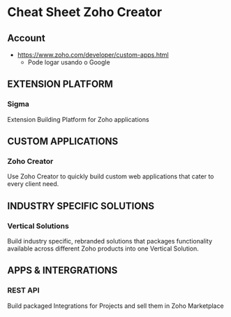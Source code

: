 # Cheat Sheet Zoho Creator

## Account

- https://www.zoho.com/developer/custom-apps.html
  - Pode logar usando o Google



## EXTENSION PLATFORM
  
### Sigma 

Extension Building Platform for Zoho applications


## CUSTOM APPLICATIONS

### Zoho Creator

Use Zoho Creator to quickly build custom web applications that cater to every client need.


## INDUSTRY SPECIFIC SOLUTIONS

### Vertical Solutions
Build industry specific, rebranded solutions that packages functionality available across different Zoho products into one Vertical Solution.


## APPS & INTERGRATIONS

### REST API

Build packaged Integrations for Projects and sell them in Zoho Marketplace